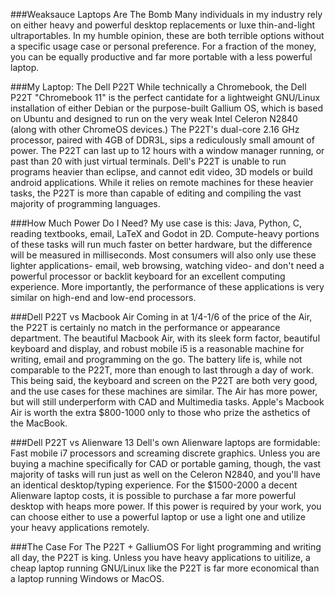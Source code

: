 ###Weaksauce Laptops Are The Bomb
Many individuals in my industry rely on either heavy and powerful desktop replacements or luxe thin-and-light ultraportables. In my humble opinion, these are both terrible options without a specific usage case or personal preference. For a fraction of the money, you can be equally productive and far more portable with a less powerful laptop.

###My Laptop: The Dell P22T
While technically a Chromebook, the Dell P22T "Chromebook 11" is the perfect cantidate for a lightweight GNU/Linux installation of either Debian or the purpose-built Gallium OS, which is based on Ubuntu and designed to run on the very weak Intel Celeron N2840 (along with other ChromeOS devices.) The P22T's dual-core 2.16 GHz processor, paired with 4GB of DDR3L, sips a rediculously small amount of power. The P22T can last up to 12 hours with a window manager running, or past than 20 with just virtual terminals. Dell's P22T is unable to run programs heavier than eclipse, and cannot edit video, 3D models or build android applications. While it relies on remote machines for these heavier tasks, the P22T is more than capable of editing and compiling the vast majority of programming languages.

###How Much Power Do I Need?
My use case is this: Java, Python, C, reading textbooks, email, LaTeX and Godot in 2D. Compute-heavy portions of these tasks will run much faster on better hardware, but the difference will be measured in milliseconds. Most consumers will also only use these lighter applications- email, web browsing, watching video- and don't need a powerful processor or backlit keyboard for an excellent computing experience. More importantly, the performance of these applications is very similar on high-end and low-end processors.

###Dell P22T vs Macbook Air
Coming in at 1/4-1/6 of the price of the Air, the P22T is certainly no match in the performance or appearance department. The beautiful Macbook Air, with its sleek form factor, beautiful keyboard and display, and robust mobile i5 is a reasonable machine for writing, email and programming on the go. The battery life is, while not comparable to the P22T, more than enough to last through a day of work. This being said, the keyboard and screen on the P22T are both very good, and the use cases for these machines are similar. The Air has more power, but will still underperform with CAD and Multimedia tasks. Apple's Macbook Air is worth the extra $800-1000 only to those who prize the asthetics of the MacBook.

###Dell P22T vs Alienware 13
Dell's own Alienware laptops are formidable: Fast mobile i7 processors and screaming discrete graphics. Unless you are buying a machine specifically for CAD or portable gaming, though, the vast majority of tasks will run just as well on the Celeron N2840, and you'll have an identical desktop/typing experience. For the $1500-2000 a decent Alienware laptop costs, it is possible to purchase a far more powerful desktop with heaps more power. If this power is required by your work, you can choose either to use a powerful laptop or use a light one and utilize your heavy applications remotely.

###The Case For The P22T + GalliumOS
For light programming and writing all day, the P22T is king. Unless you have heavy applications to uitilize, a cheap laptop running GNU/Linux like the P22T is far more economical than a laptop running Windows or MacOS.